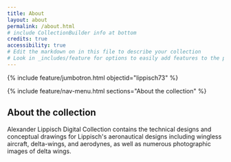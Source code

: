 ```yaml
---
title: About
layout: about
permalink: /about.html
# include CollectionBuilder info at bottom
credits: true
accessibility: true
# Edit the markdown on in this file to describe your collection
# Look in _includes/feature for options to easily add features to the page
---
```


{% include feature/jumbotron.html objectid="lippisch73" %} 

{% include feature/nav-menu.html sections="About the collection" %}

## About the collection
Alexander Lippisch Digital Collection contains the technical designs and conceptual drawings for Lippisch's aeronautical designs including wingless aircraft, delta-wings, and aerodynes, as well as numerous photographic images of delta wings.